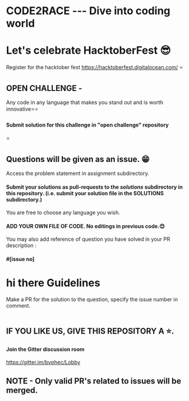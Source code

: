 ﻿# CODE2RACE --- Dive into coding world 
# Let's celebrate HacktoberFest 😎
Register for the hacktober fest https://hacktoberfest.digitalocean.com/
⭐
## OPEN CHALLENGE - 
Any code in any language that makes you stand out and is worth innovative⭐⭐

#### Submit solution for this challenge in "open challenge" repository
⭐
## Questions will be given as an issue. 😁
Access the problem statement in assignment subdirectory.
#### Submit your solutions as pull-requests to the *solutions* subdirectory in this repository. (i.e. submit your solution file in the SOLUTIONS subdirectory.)
You are free to choose any language you wish. <br> 
#### ADD YOUR OWN FILE OF CODE. No editings in previous code.😊
You may also add reference of question you have solved in your PR description : 
####  #[issue no] 
hi there
Guidelines
==========

Make a PR for the solution to the question, specify the issue number in comment.
<br><br>

## IF YOU LIKE US, GIVE THIS REPOSITORY A ⭐.
#### Join the Gitter discussion room  <br>
https://gitter.im/bvphec/Lobby

## NOTE - Only valid PR's related to issues will be merged.
